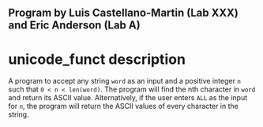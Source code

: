 ## Program by Luis Castellano-Martin (Lab XXX) and Eric Anderson (Lab A)

# unicode_funct description
A program to accept any string `word` as an input and a positive integer `n` such that
`0 < n < len(word)`. The program will find the nth character in `word` and return its ASCII value.
Alternatively, if the user enters `ALL` as the input for `n`, the program will return the ASCII values of every
character in the string.

